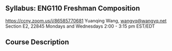 ## Syllabus: ENG110 Freshman Composition
https://ccny.zoom.us/j/86585770681
Yuanqing Wang, wangyq@wangyq.net
Section E2, 22845
Mondays and Wednesdays 2:00 - 3:15 pm EST/EDT

## Course Description





